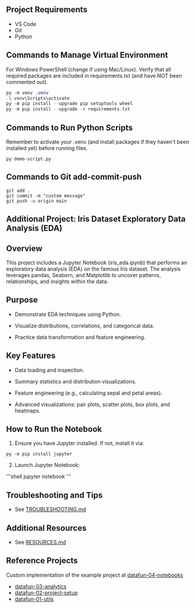## Project Requirements

- VS Code
- Git
- Python 

## Commands to Manage Virtual Environment

For Windows PowerShell (change if using Mac/Linux).
Verify that all required packages are included in requirements.txt (and have NOT been commented out).

```powershell
py -m venv .venv
.\.venv\Scripts\activate
py -m pip install --upgrade pip setuptools wheel
py -m pip install --upgrade -r requirements.txt
```

## Commands to Run Python Scripts

Remember to activate your .venv (and install packages if they haven't been installed yet) before running files.

```shell
py demo-script.py
```

## Commands to Git add-commit-push

```shell
git add .
git commit -m "custom message"
git push -u origin main
```
## **Additional Project: Iris Dataset Exploratory Data Analysis (EDA)**

## **Overview**

This project includes a Jupyter Notebook (iris_eda.ipynb) that performs an exploratory data analysis (EDA) on the famous Iris dataset. The analysis leverages pandas, Seaborn, and Matplotlib to uncover patterns, relationships, and insights within the data.

## **Purpose**

* Demonstrate EDA techniques using Python.

* Visualize distributions, correlations, and categorical data.

* Practice data transformation and feature engineering.

## **Key Features**

* Data loading and inspection.

* Summary statistics and distribution visualizations.

* Feature engineering (e.g., calculating sepal and petal areas).

* Advanced visualizations: pair plots, scatter plots, box plots, and heatmaps.

## **How to Run the Notebook**

1. Ensure you have Jupyter installed. If not, install it via:

```shell
py -m pip install jupyter
```

2. Launch Jupyter Notebook:

'''shell
jupyter notebook
'''


## Troubleshooting and Tips
- See [TROUBLESHOOTING.md](docs/TROUBLESHOOTING.md)

## Additional Resources 
- See [RESOURCES.md](docs/RESOURCES.md)

## Reference Projects

Custom implementation of the example project at 
[datafun-04-notebooks](https://github.com/denisecase/datafun-04-notebooks/)

- [datafun-03-analytics](https://github.com/denisecase/datafun-03-analytics/)
- [datafun-02-project-setup](https://github.com/denisecase/datafun-02-project-setup/)
- [datafun-01-utils](https://github.com/denisecase/datafun-01-utils/)